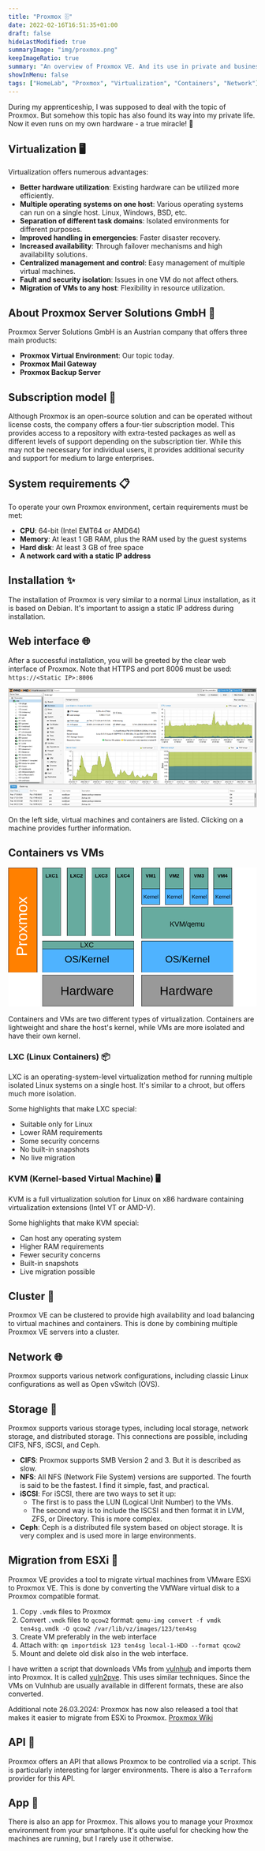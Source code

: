 ```yaml
---
title: "Proxmox 🗄️"
date: 2022-02-16T16:51:35+01:00
draft: false
hideLastModified: true
summaryImage: "img/proxmox.png"
keepImageRatio: true
summary: "An overview of Proxmox VE. And its use in private and business settings."
showInMenu: false
tags: ["HomeLab", "Proxmox", "Virtualization", "Containers", "Network"]
---
```


During my apprenticeship, I was supposed to deal with the topic of Proxmox.
But somehow this topic has also found its way into my private life. Now it even runs on my own hardware - a true miracle! 🤯

## Virtualization 🖥️
Virtualization offers numerous advantages:

  - **Better hardware utilization**: Existing hardware can be utilized more efficiently.
  - **Multiple operating systems on one host**: Various operating systems can run on a single host. Linux, Windows, BSD, etc.
  - **Separation of different task domains**: Isolated environments for different purposes.
  - **Improved handling in emergencies**: Faster disaster recovery.
  - **Increased availability**: Through failover mechanisms and high availability solutions.
  - **Centralized management and control**: Easy management of multiple virtual machines.
  - **Fault and security isolation**: Issues in one VM do not affect others.
  - **Migration of VMs to any host**: Flexibility in resource utilization.

## About Proxmox Server Solutions GmbH 🏢
Proxmox Server Solutions GmbH is an Austrian company that offers three main products:

  - **Proxmox Virtual Environment**: Our topic today.
  - **Proxmox Mail Gateway**
  - **Proxmox Backup Server**

## Subscription model 📜
Although Proxmox is an open-source solution and can be operated without license costs, the company offers a four-tier subscription model.
This provides access to a repository with extra-tested packages as well as different levels of support depending on the subscription tier.
While this may not be necessary for individual users, it provides additional security and support for medium to large enterprises.

## System requirements 📋
To operate your own Proxmox environment, certain requirements must be met:

  - **CPU**: 64-bit (Intel EMT64 or AMD64)
  - **Memory**: At least 1 GB RAM, plus the RAM used by the guest systems
  - **Hard disk**: At least 3 GB of free space
  - **A network card with a static IP address**

## Installation ✨
The installation of Proxmox is very similar to a normal Linux installation, as it is based on Debian.
It's important to assign a static IP address during installation.

## Web interface 🌐
After a successful installation, you will be greeted by the clear web interface of Proxmox.
Note that HTTPS and port 8006 must be used: `https://<Static IP>:8006`

![Shows the web interface of Proxmox](img/webinterface.png)

On the left side, virtual machines and containers are listed.
Clicking on a machine provides further information.

## Containers vs VMs

![Zeigt die Unterschiede zwischen KVM und Containern](img/lxc_vs_kvm.png)

Containers and VMs are two different types of virtualization.
Containers are lightweight and share the host's kernel, while VMs are more isolated and have their own kernel.

### LXC (Linux Containers) 📦
LXC is an operating-system-level virtualization method for running multiple isolated Linux systems on a single host.
It's similar to a chroot, but offers much more isolation.

Some highlights that make LXC special:
  - Suitable only for Linux
  - Lower RAM requirements
  - Some security concerns
  - No built-in snapshots
  - No live migration

### KVM (Kernel-based Virtual Machine) 🖥️
KVM is a full virtualization solution for Linux on x86 hardware containing virtualization extensions (Intel VT or AMD-V).

Some highlights that make KVM special:
  - Can host any operating system
  - Higher RAM requirements
  - Fewer security concerns
  - Built-in snapshots
  - Live migration possible

## Cluster 🤝
Proxmox VE can be clustered to provide high availability and load balancing to virtual machines and containers.
This is done by combining multiple Proxmox VE servers into a cluster.

## Network 🌐
Proxmox supports various network configurations, including classic Linux configurations as well as Open vSwitch (OVS).

## Storage 💾
Proxmox supports various storage types, including local storage, network storage, and distributed storage. 
This connections are possible, including CIFS, NFS, iSCSI, and Ceph.

  - **CIFS**: Proxmox supports SMB Version 2 and 3. But it is described as slow.
  - **NFS**: All NFS (Network File System) versions are supported. The fourth is said to be the fastest. I find it simple, fast, and practical.
  - **iSCSI**: For iSCSI, there are two ways to set it up:
    - The first is to pass the LUN (Logical Unit Number) to the VMs.
    - The second way is to include the ISCSI and then format it in LVM, ZFS, or Directory. This is more complex.
  - **Ceph**: Ceph is a distributed file system based on object storage. It is very complex and is used more in large environments.

## Migration from ESXi 🚚
Proxmox VE provides a tool to migrate virtual machines from VMware ESXi to Proxmox VE.
This is done by converting the VMWare virtual disk to a Proxmox compatible format.

1. Copy `.vmdk` files to Proxmox
2. Convert `.vmdk` files to `qcow2` format: `qemu-img convert -f vmdk ten4sg.vmdk -O qcow2 /var/lib/vz/images/123/ten4sg`
3. Create VM preferably in the web interface
4. Attach with: `qm importdisk 123 ten4sg local-1-HDD --format qcow2`
5. Mount and delete old disk also in the web interface.

I have written a script that downloads VMs from [vulnhub](https://www.vulnhub.com/)
and imports them into Proxmox.
It is called [vuln2pve](https://github.com/53845714nF/vuln2pve). This uses similar techniques. Since the VMs on Vulnhub are usually available in different formats, these are also converted.

Additional note 26.03.2024: Proxmox has now also released a tool that makes it easier to migrate from ESXi to Proxmox. [Proxmox Wiki](https://pve.proxmox.com/wiki/Migrate_to_Proxmox_VE#Automatic_ESXi_Import:_Step_by_Step)

## API 🤖
Proxmox offers an API that allows Proxmox to be controlled via a script. 
This is particularly interesting for larger environments. There is also a `Terraform` provider for this API.

## App 📱
There is also an app for Proxmox. This allows you to manage your Proxmox environment from your smartphone. 
It's quite useful for checking how the machines are running, but I rarely use it otherwise.
